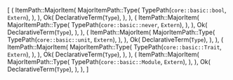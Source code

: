 [
    (
        ItemPath::MajorItem(
            MajorItemPath::Type(
                TypePath(`core::basic::bool`, `Extern`),
            ),
        ),
        Ok(
            DeclarativeTerm(`Type`),
        ),
    ),
    (
        ItemPath::MajorItem(
            MajorItemPath::Type(
                TypePath(`core::basic::never`, `Extern`),
            ),
        ),
        Ok(
            DeclarativeTerm(`Type`),
        ),
    ),
    (
        ItemPath::MajorItem(
            MajorItemPath::Type(
                TypePath(`core::basic::unit`, `Extern`),
            ),
        ),
        Ok(
            DeclarativeTerm(`Type`),
        ),
    ),
    (
        ItemPath::MajorItem(
            MajorItemPath::Type(
                TypePath(`core::basic::Trait`, `Extern`),
            ),
        ),
        Ok(
            DeclarativeTerm(`Type`),
        ),
    ),
    (
        ItemPath::MajorItem(
            MajorItemPath::Type(
                TypePath(`core::basic::Module`, `Extern`),
            ),
        ),
        Ok(
            DeclarativeTerm(`Type`),
        ),
    ),
]